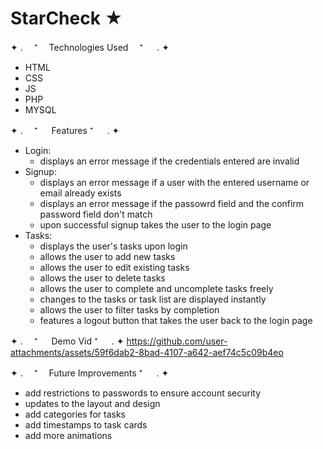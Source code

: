 # StarCheck ★

✦ . 　⁺  　Technologies Used  　⁺ 　 . ✦
- HTML
- CSS
- JS
- PHP
- MYSQL

✦ . 　⁺    　  Features         ⁺ 　 . ✦
- Login:
  - displays an error message if the credentials entered are invalid
- Signup:
  - displays an error message if a user with the entered username or email already exists
  - displays an error message if the passowrd field and the confirm password field don't match
  - upon successful signup takes the user to the login page
- Tasks:
  - displays the user's tasks upon login
  - allows the user to add new tasks
  - allows the user to edit existing tasks
  - allows the user to delete tasks
  - allows the user to complete and uncomplete tasks freely
  - changes to the tasks or task list are displayed instantly
  - allows the user to filter tasks by completion
  - features a logout button that takes the user back to the login page

✦ . 　⁺ 　      Demo Vid        ⁺ 　 . ✦
https://github.com/user-attachments/assets/59f6dab2-8bad-4107-a642-aef74c5c09b4eo

✦ . 　⁺ 　Future Improvements   ⁺ 　 . ✦
- add restrictions to passwords to ensure account security
- updates to the layout and design
- add categories for tasks
- add timestamps to task cards
- add more animations
